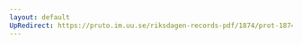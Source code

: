 ```yaml
---
layout: default
UpRedirect: https://pruto.im.uu.se/riksdagen-records-pdf/1874/prot-1874--ak--126/prot-1874--ak--126_002.pdf
---
```

